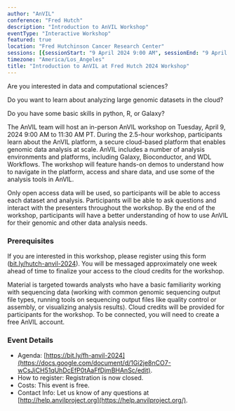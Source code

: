 ```yaml
---
author: "AnVIL"
conference: "Fred Hutch"
description: "Introduction to AnVIL Workshop"
eventType: "Interactive Workshop"
featured: true
location: "Fred Hutchinson Cancer Research Center"
sessions: [{sessionStart: "9 April 2024 9:00 AM", sessionEnd: "9 April 2024 11:30 AM"}]
timezone: "America/Los_Angeles"
title: "Introduction to AnVIL at Fred Hutch 2024 Workshop"
---
```


<event-hero></event-hero>

Are you interested in data and computational sciences?

Do you want to learn about analyzing large genomic datasets in the cloud?

Do you have some basic skills in python, R, or Galaxy?

The AnVIL team will host an in-person AnVIL workshop on Tuesday, April 9, 2024 9:00 AM to 11:30 AM PT. During the 2.5-hour workshop, participants learn about the AnVIL platform, a secure cloud-based platform that enables genomic data analysis at scale. AnVIL includes a number of analysis environments and platforms, including Galaxy, Bioconductor, and WDL Workflows. The workshop will feature hands-on demos to understand how to navigate in the platform, access and share data, and use some of the analysis tools in AnVIL.

Only open access data will be used, so participants will be able to access each dataset and analysis. Participants will be able to ask questions and interact with the presenters throughout the workshop. By the end of the workshop, participants will have a better understanding of how to use AnVIL for their genomic and other data analysis needs.

### Prerequisites

If you are interested in this workshop, please register using this form ([bit.ly/hutch-anvil-2024](https://docs.google.com/forms/d/e/1FAIpQLSem811mX2g0-wdoABAvf2U34afdXSYdyFtXl6zsgAUeYsnDpw/viewform)). You will be messaged approximately one week ahead of time to finalize your access to the cloud credits for the workshop.

Material is targeted towards analysts who have a basic familiarity working with sequencing data (working with common genomic sequencing output file types, running tools on sequencing output files like quality control or assembly, or visualizing analysis results). Cloud credits will be provided for participants for the workshop. To be connected, you will need to create a free AnVIL account.

### Event Details

- Agenda: [https://bit.ly/fh-anvil-2024](https://docs.google.com/document/d/1Gi2je8nCO7-wCsJiCH51qUhDcEfP0tAaFfDjmBHAnSc/edit).
- How to register: Registration is now closed.
- Costs: This event is free.
- Contact Info: Let us know of any questions at [http://help.anvilproject.org](https://help.anvilproject.org/).
